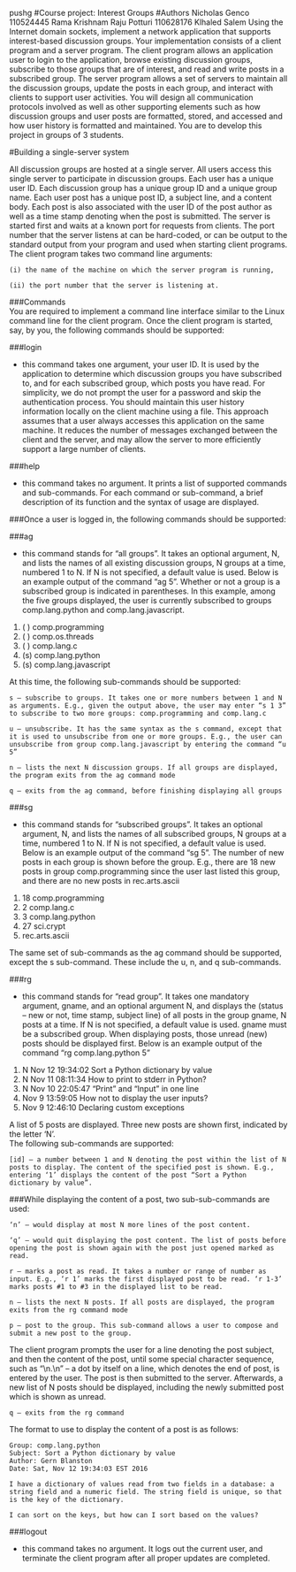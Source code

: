 pushg
#Course project: Interest Groups 
#Authors
    Nicholas Genco 110524445
    Rama Krishnam Raju Potturi 110628176
    Klhaled Salem 
Using the Internet domain sockets, implement a network application that supports interest-based discussion groups.
Your implementation consists of a client program and a server program. The client program allows an application user to login to the application, browse existing discussion groups, subscribe to those groups that are of interest, and read and write posts in a subscribed group. The server program allows a set of servers to maintain all the discussion groups, update the posts in each group, and interact with clients to support user activities.  You will design all communication protocols involved as well as other supporting elements such as how discussion groups and user posts are formatted, stored, and accessed and how user history is formatted and maintained.
You are to develop this project in groups of 3 students.  

#Building a single-server system

All discussion groups are hosted at a single server. All users access this single server to participate in discussion groups. Each user has a unique user ID. Each discussion group has a unique group ID and a unique group name.  Each user post has a unique post ID, a subject line, and a content body. Each post is also associated with the user ID of the post author as well as a time stamp denoting when the post is submitted.
The server is started first and waits at a known port for requests from clients. The port number that the server listens at can be hard-coded, or can be output to the standard output from your program and used when starting client programs. The client program takes two command line arguments: 

    (i) the name of the machine on which the server program is running, 

    (ii) the port number that the server is listening at. 
    
###Commands     
You are required to implement a command line interface similar to the Linux command line for the client program.   Once the client program is started, say, by you, the following commands should be supported:

###login 
 - this command takes one argument, your user ID. It is used by the application to determine which discussion groups you have subscribed to, and for each subscribed group, which posts you have read.  For simplicity, we do not prompt the user for a password and skip the authentication process.
You should maintain this user history information locally on the client machine using a file. This approach assumes that a user always accesses this application on the same machine. It reduces the number of messages exchanged between the client and the server, and may allow the server to more efficiently support a large number of clients. 

###help 
- this command takes no argument. It prints a list of supported commands and sub-commands. For each command or sub-command, a brief description of its function and the syntax of usage are displayed.

###Once a user is logged in, the following commands should be supported:

###ag 
- this command stands for “all groups”. It takes an optional argument, N, and lists the names of all existing discussion groups, N groups at a time, numbered 1 to N.  If N is not specified, a default value is used. Below is an example output of the command “ag 5”.  Whether or not a group is a subscribed group is indicated in parentheses. In this example, among the five groups displayed, the user is currently subscribed to groups comp.lang.python and comp.lang.javascript.
1.  ( ) comp.programming
2.  ( ) comp.os.threads
3.  ( ) comp.lang.c
4.  (s) comp.lang.python
5.  (s) comp.lang.javascript

At this time, the following sub-commands should be supported:

    s – subscribe to groups. It takes one or more numbers between 1 and N as arguments. E.g., given the output above, the user may enter “s 1 3” to subscribe to two more groups: comp.programming and comp.lang.c 

    u – unsubscribe. It has the same syntax as the s command, except that it is used to unsubscribe from one or more groups. E.g., the user can unsubscribe from group comp.lang.javascript by entering the command “u 5” 

    n – lists the next N discussion groups. If all groups are displayed, the program exits from the ag command mode

    q – exits from the ag command, before finishing displaying all groups

###sg
 - this command stands for “subscribed groups”. It takes an optional argument, N, and lists the names of all subscribed groups, N groups at a time, numbered 1 to N.  If N is not specified, a default value is used. Below is an example output of the command “sg 5”.  The number of new posts in each group is shown before the group. E.g., there are 18 new posts in group comp.programming since the user last listed this group, and there are no new posts in rec.arts.ascii
1. 18   comp.programming
2. 2   comp.lang.c
3. 3   comp.lang.python
4. 27   sci.crypt
5. rec.arts.ascii

The same set of sub-commands as the ag command should be supported, except the s sub-command. These include the u, n, and q sub-commands.

###rg
- this command stands for “read group”. It takes one mandatory argument, gname, and an optional argument N, and displays the (status – new or not, time stamp, subject line) of all posts in the group gname, N posts at a time. If N is not specified, a default value is used. gname must be a subscribed group. When displaying posts, those unread (new) posts should be displayed first.  Below is an example output of the command “rg comp.lang.python 5”

1.  N  Nov 12 19:34:02   Sort a Python dictionary by value 
2.  N  Nov 11 08:11:34   How to print to stderr in Python?
3.  N  Nov 10 22:05:47   “Print” and “Input” in one line 
4. Nov  9 13:59:05   How not to display the user inputs?
5. Nov  9 12:46:10   Declaring custom exceptions

A list of 5 posts are displayed. 
Three new posts are shown first, indicated by the letter ‘N’.  
The following sub-commands are supported:

    [id] – a number between 1 and N denoting the post within the list of N posts to display. The content of the specified post is shown. E.g., entering ‘1’ displays the content of the post “Sort a Python dictionary by value”. 

###While displaying the content of a post, two sub-sub-commands are used:

    ‘n’ – would display at most N more lines of the post content. 

    ‘q’ – would quit displaying the post content. The list of posts before opening the post is shown again with the post just opened marked as read. 

    r – marks a post as read. It takes a number or range of number as input. E.g., ‘r 1’ marks the first displayed post to be read. ‘r 1-3’ marks posts #1 to #3 in the displayed list to be read. 

    n – lists the next N posts. If all posts are displayed, the program exits from the rg command mode

    p – post to the group. This sub-command allows a user to compose and submit a new post to the group. 

The client program prompts the user for a line denoting the post subject, and then the content of the post, until some special character sequence, such as “\n.\n” – a dot by itself on a line, which denotes the end of post, is entered by the user. The post is then submitted to the server.  Afterwards, a new list of N posts should be displayed, including the newly submitted post which is shown as unread.

    q – exits from the rg command

The format to use to display the content of a post is as follows:

    Group: comp.lang.python 
    Subject: Sort a Python dictionary by value
    Author: Gern Blanston
    Date: Sat, Nov 12 19:34:03 EST 2016
 
    I have a dictionary of values read from two fields in a database: a string field and a numeric field. The string field is unique, so that is the key of the dictionary.
 
    I can sort on the keys, but how can I sort based on the values?
 
###logout
 - this command takes no argument. It logs out the current user, and terminate the client program after all proper updates are completed.